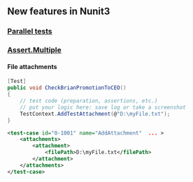 ## New features in Nunit3

### [Parallel tests](https://github.com/nunit/docs/wiki/Parallelizable-Attribute)

### [Assert.Multiple](https://github.com/nunit/docs/wiki/Multiple-Asserts)

#### File attachments

```csharp
[Test]
public void CheckBrianPromotionToCEO()
{
    // test code (preparation, assertions, etc.)
    // put your logic here: save log or take a screenshot
    TestContext.AddTestAttachment(@"D:\myFile.txt");
}
```

```xml
<test-case id="0-1001" name="AddAttachment"  ... >
    <attachments>
        <attachment>
            <filePath>D:\myFile.txt</filePath>
        </attachment>
    </attachments>
</test-case>
```